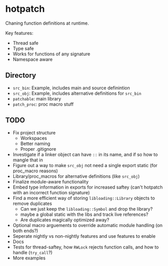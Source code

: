# hotpatch

Chaning function definitions at runtime.

Key features:
- Thread safe
- Type safe
- Works for functions of any signature
- Namespace aware

## Directory
- `src_bin`: Example, includes main and source definintion
- `src_obj`: Example, includes alternative definitions for `src_bin`
- `patchable`: main library
- `patch_proc`: proc macro stuff

## TODO
- Fix project structure
  - Workspaces
  - Better naming
  - Proper .gitignore
- Investigate if a linker object can have `::` in its name, and if so how to mangle that in
- Figure out a way to make `src_obj` not need a single export static (for proc_macro reasons)
- Library/proc\_macros for alternative definitions (like `src_obj`)
- Finalize module-aware functionality
- Embed type information in exports for increased saftey
  (can't hotpatch with an incorrect function signature)
- Find a more efficient way of storing `libloading::Library` objects to remove duplicates
  - Can we just keep the `libloading::Symbol` and drop the library?
  - maybe a global static with the libs and track live references?
  - Are duplicates magically optimized away?
- Optional macro arguements to override automatic module handling (on both ends?)
- Seperate nightly vs non-nightly features and use features to enable
- Docs
- Tests for thread-saftey, how `RWLock` rejects function calls, and how to handle (`try_call`?)
- More examples
